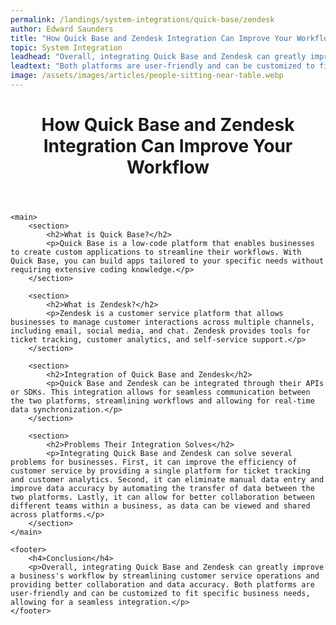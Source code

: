 ```yaml
---
permalink: /landings/system-integrations/quick-base/zendesk
author: Edward Saunders
title: "How Quick Base and Zendesk Integration Can Improve Your Workflow"
topic: System Integration
leadhead: "Overall, integrating Quick Base and Zendesk can greatly improve a business's workflow by streamlining customer service operations and providing better collaboration and data accuracy"
leadtext: "Both platforms are user-friendly and can be customized to fit specific business needs, allowing for a seamless integration."
image: /assets/images/articles/people-sitting-near-table.webp
---
```

<div class="arttext">	<header>
		<h1>How Quick Base and Zendesk Integration Can Improve Your Workflow</h1>
	</header>

	<main>
		<section>
			<h2>What is Quick Base?</h2>
			<p>Quick Base is a low-code platform that enables businesses to create custom applications to streamline their workflows. With Quick Base, you can build apps tailored to your specific needs without requiring extensive coding knowledge.</p>
		</section>

		<section>
			<h2>What is Zendesk?</h2>
			<p>Zendesk is a customer service platform that allows businesses to manage customer interactions across multiple channels, including email, social media, and chat. Zendesk provides tools for ticket tracking, customer analytics, and self-service support.</p>
		</section>

		<section>
			<h2>Integration of Quick Base and Zendesk</h2>
			<p>Quick Base and Zendesk can be integrated through their APIs or SDKs. This integration allows for seamless communication between the two platforms, streamlining workflows and allowing for real-time data synchronization.</p>
		</section>

		<section>
			<h2>Problems Their Integration Solves</h2>
			<p>Integrating Quick Base and Zendesk can solve several problems for businesses. First, it can improve the efficiency of customer service by providing a single platform for ticket tracking and customer analytics. Second, it can eliminate manual data entry and improve data accuracy by automating the transfer of data between the two platforms. Lastly, it can allow for better collaboration between different teams within a business, as data can be viewed and shared across platforms.</p>
		</section>
	</main>

	<footer>
		<h4>Conclusion</h4>
		<p>Overall, integrating Quick Base and Zendesk can greatly improve a business's workflow by streamlining customer service operations and providing better collaboration and data accuracy. Both platforms are user-friendly and can be customized to fit specific business needs, allowing for a seamless integration.</p>
	</footer>
</div>